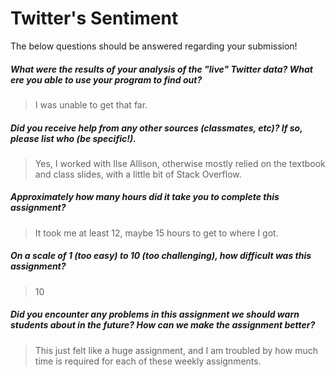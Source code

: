 # Twitter's Sentiment

The below questions should be answered regarding your submission!

##### What were the results of your analysis of the "live" Twitter data? What ere you able to use your program to find out? #####
> I was unable to get that far.


##### Did you receive help from any other sources (classmates, etc)? If so, please list who (be specific!). #####
> Yes, I worked with Ilse Allison, otherwise mostly relied on the textbook and class slides, with a little bit of Stack Overflow.


##### Approximately how many hours did it take you to complete this assignment? #####
> It took me at least 12, maybe 15 hours to get to where I got.


##### On a scale of 1 (too easy) to 10 (too challenging), how difficult was this assignment? #####
> 10


##### Did you encounter any problems in this assignment we should warn students about in the future? How can we make the assignment better? #####
> This just felt like a huge assignment, and I am troubled by how much time is required for each of these weekly assignments.
